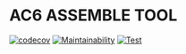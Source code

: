 # AC6 ASSEMBLE TOOL

[![codecov](https://codecov.io/gh/tooppoo/ac6_assemble_tool/graph/badge.svg?token=UI0MDSP0F0)](https://codecov.io/gh/tooppoo/ac6_assemble_tool)
[![Maintainability](https://api.codeclimate.com/v1/badges/536880bc414395f71b2f/maintainability)](https://codeclimate.com/github/tooppoo/ac6_assemble_tool/maintainability)
[![Test](https://github.com/tooppoo/ac6_assemble_tool/actions/workflows/test.yml/badge.svg?branch=main)](https://github.com/tooppoo/ac6_assemble_tool/actions/workflows/test.yml)

